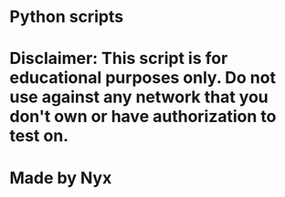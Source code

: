 # Python scripts
# Disclaimer: This script is for educational purposes only.  Do not use against any network that you don't own or have authorization to test on.
# Made by Nyx
